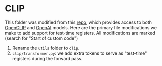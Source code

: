 # CLIP

This folder was modified from this [repo](https://github.com/yossigandelsman/second_order_lens), which provides access to both [OpenCLIP](https://github.com/mlfoundations/open_clip) and [OpenAI](https://github.com/openai/CLIP) models. Here are the primary file modifications we make to add support for test-time registers. All modifications are marked (search for "Start of custom code")
1. Rename the `utils` folder to `clip`.
2. `clip/transformer.py`: we add extra tokens to serve as "test-time" registers during the forward pass.

